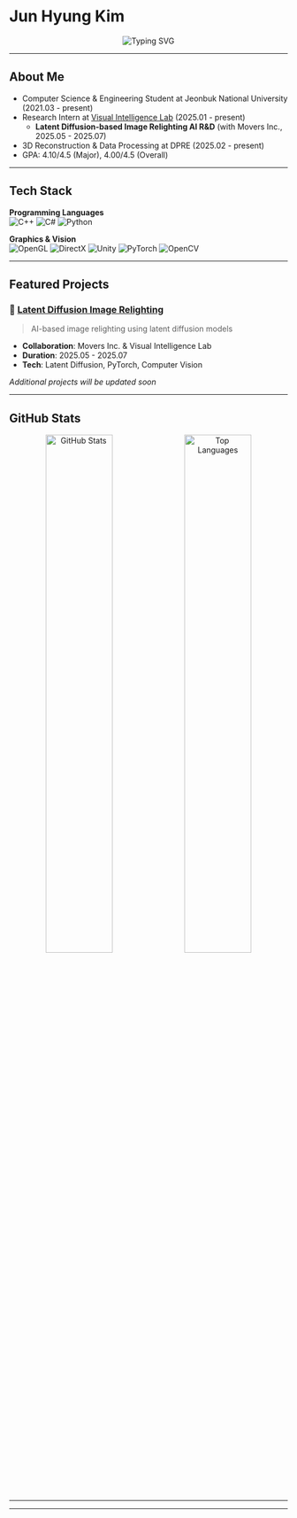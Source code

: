# Jun Hyung Kim

<div align="center">
  <img src="https://readme-typing-svg.herokuapp.com?font=Fira+Code&pause=1000&color=36BCF7&center=true&vCenter=true&width=435&lines=Computer+Graphics+Developer;Computer+Science+Student;3D+Vision+Researcher" alt="Typing SVG" />
</div>

---

## About Me

- Computer Science & Engineering Student at Jeonbuk National University (2021.03 - present)
- Research Intern at [Visual Intelligence Lab](https://jbnu-vilab.github.io/) (2025.01 - present)
  - **Latent Diffusion-based Image Relighting AI R&D** (with Movers Inc., 2025.05 - 2025.07)
- 3D Reconstruction & Data Processing at DPRE (2025.02 - present)
- GPA: 4.10/4.5 (Major), 4.00/4.5 (Overall)

---

## Tech Stack

**Programming Languages**  
![C++](https://img.shields.io/badge/C%2B%2B-00599C?style=for-the-badge&logo=c%2B%2B&logoColor=white)
![C#](https://img.shields.io/badge/C%23-239120?style=for-the-badge&logo=c-sharp&logoColor=white)
![Python](https://img.shields.io/badge/Python-FFD43B?style=for-the-badge&logo=python&logoColor=blue)

**Graphics & Vision**  
![OpenGL](https://img.shields.io/badge/OpenGL-FFFFFF?style=for-the-badge&logo=opengl)
![DirectX](https://img.shields.io/badge/DirectX-0078D4?style=for-the-badge&logo=microsoft&logoColor=white)
![Unity](https://img.shields.io/badge/Unity-100000?style=for-the-badge&logo=unity&logoColor=white)
![PyTorch](https://img.shields.io/badge/PyTorch-EE4C2C?style=for-the-badge&logo=pytorch&logoColor=white)
![OpenCV](https://img.shields.io/badge/OpenCV-27338e?style=for-the-badge&logo=OpenCV&logoColor=white)

---

## Featured Projects

### 🔆 [Latent Diffusion Image Relighting](https://github.com/kjun627/image-relighting)
> AI-based image relighting using latent diffusion models
- **Collaboration**: Movers Inc. & Visual Intelligence Lab
- **Duration**: 2025.05 - 2025.07
- **Tech**: Latent Diffusion, PyTorch, Computer Vision

*Additional projects will be updated soon*

---

## GitHub Stats

<div align="center">
  <img width="49%" src="https://github-readme-stats.vercel.app/api?username=kjun627&show_icons=true&theme=default&count_private=true&hide_border=true&bg_color=ffffff&title_color=2f80ed&text_color=333333&icon_color=2f80ed" alt="GitHub Stats" />
  <img width="49%" src="https://github-readme-stats.vercel.app/api/top-langs/?username=kjun627&layout=compact&theme=default&hide_border=true&bg_color=ffffff&title_color=2f80ed&text_color=333333" alt="Top Languages" />
</div>

---

---
